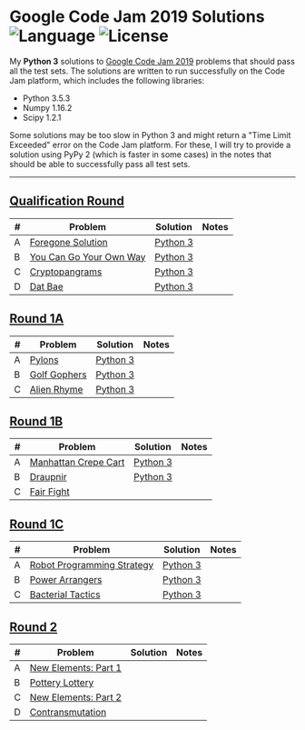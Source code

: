# Google Code Jam 2019 Solutions ![Language](https://img.shields.io/badge/language-Python%203-orange) ![License](https://img.shields.io/github/license/theXYZT/codejam-2019)

My **Python 3** solutions to [Google Code Jam 2019](https://codingcompetitions.withgoogle.com/codejam/archive/2019) problems that should pass all the test sets. The solutions are written to run successfully on the Code Jam platform, which includes the following libraries:

 * Python 3.5.3
 * Numpy 1.16.2
 * Scipy 1.2.1

Some solutions may be too slow in Python 3 and might return a "Time Limit Exceeded" error on the Code Jam platform. For these, I will try to provide a solution using PyPy 2 (which is faster in some cases) in the notes that should be able to successfully pass all test sets.


---

## [Qualification Round](https://codingcompetitions.withgoogle.com/codejam/round/0000000000051705)

| # | Problem | Solution | Notes |
|---|---------|----------|-------|
| A | [Foregone Solution](https://codingcompetitions.withgoogle.com/codejam/round/0000000000051705/0000000000088231) | [Python 3](https://github.com/theXYZT/codejam-2019/blob/master/Qualification%20Round/foregone-solution.py) | |
| B | [You Can Go Your Own Way](https://codingcompetitions.withgoogle.com/codejam/round/0000000000051705/00000000000881da) | [Python 3](https://github.com/theXYZT/codejam-2019/blob/master/Qualification%20Round/you-can-go-your-own-way.py) | |
| C | [Cryptopangrams](https://codingcompetitions.withgoogle.com/codejam/round/0000000000051705/000000000008830b) | [Python 3](https://github.com/theXYZT/codejam-2019/blob/master/Qualification%20Round/cryptopangrams.py) | |
| D | [Dat Bae](https://codingcompetitions.withgoogle.com/codejam/round/0000000000051705/00000000000881de) | [Python 3](https://github.com/theXYZT/codejam-2019/blob/master/Qualification%20Round/dat-bae.py) | |


## [Round 1A](https://codingcompetitions.withgoogle.com/codejam/round/0000000000051635)

| # | Problem | Solution | Notes |
|---|---------|----------|-------|
| A | [Pylons](https://codingcompetitions.withgoogle.com/codejam/round/0000000000051635/0000000000104e03) | [Python 3](https://github.com/theXYZT/codejam-2019/blob/master/Round%201A/pylons.py) | |
| B | [Golf Gophers](https://codingcompetitions.withgoogle.com/codejam/round/0000000000051635/0000000000104f1a) | [Python 3](https://github.com/theXYZT/codejam-2019/blob/master/Round%201A/golf-gophers.py) | |
| C | [Alien Rhyme](https://codingcompetitions.withgoogle.com/codejam/round/0000000000051635/0000000000104e05) | [Python 3](https://github.com/theXYZT/codejam-2019/blob/master/Round%201A/alien-rhyme.py) | |


## [Round 1B](https://codingcompetitions.withgoogle.com/codejam/round/0000000000051706)

| # | Problem | Solution | Notes |
|---|---------|----------|-------|
| A | [Manhattan Crepe Cart](https://codingcompetitions.withgoogle.com/codejam/round/0000000000051706/000000000012295c) | [Python 3](https://github.com/theXYZT/codejam-2019/blob/master/Round%201B/manhattan-crepe-cart.py) | |
| B | [Draupnir](https://codingcompetitions.withgoogle.com/codejam/round/0000000000051706/0000000000122837) | [Python 3](https://github.com/theXYZT/codejam-2019/blob/master/Round%201B/draupnir.py) | |
| C | [Fair Fight](https://codingcompetitions.withgoogle.com/codejam/round/0000000000051706/0000000000122838) | []() | |


## [Round 1C](https://codingcompetitions.withgoogle.com/codejam/round/00000000000516b9)

| # | Problem | Solution | Notes |
|---|---------|----------|-------|
| A | [Robot Programming Strategy](https://codingcompetitions.withgoogle.com/codejam/round/00000000000516b9/0000000000134c90) | [Python 3](https://github.com/theXYZT/codejam-2019/blob/master/Round%201C/robot-programming-strategy.py) | |
| B | [Power Arrangers](https://codingcompetitions.withgoogle.com/codejam/round/00000000000516b9/0000000000134e91) | [Python 3](https://github.com/theXYZT/codejam-2019/blob/master/Round%201C/power-arrangers.py) | |
| C | [Bacterial Tactics](https://codingcompetitions.withgoogle.com/codejam/round/00000000000516b9/0000000000134cdf) | [Python 3](https://github.com/theXYZT/codejam-2019/blob/master/Round%201C/bacterial-tactics.py) | |


## [Round 2](https://codingcompetitions.withgoogle.com/codejam/round/0000000000051679)

| # | Problem | Solution | Notes |
|---|---------|----------|-------|
| A | [New Elements: Part 1](https://codingcompetitions.withgoogle.com/codejam/round/0000000000051679/0000000000146183) | []() | |
| B | [Pottery Lottery](https://codingcompetitions.withgoogle.com/codejam/round/0000000000051679/00000000001461c8) | []() | |
| C | [New Elements: Part 2](https://codingcompetitions.withgoogle.com/codejam/round/0000000000051679/0000000000146184) | []() | |
| D | [Contransmutation](https://codingcompetitions.withgoogle.com/codejam/round/0000000000051679/0000000000146185) | []() | |


